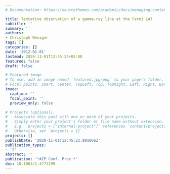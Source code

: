 ```yaml
---
# Documentation: https://sourcethemes.com/academic/docs/managing-content/

title: Tentative observation of a gamma-ray line at the Fermi LAT
subtitle: ''
summary: ''
authors:
- Christoph Weniger
tags: []
categories: []
date: '2012-01-01'
lastmod: 2020-11-01T13:45:23+01:00
featured: false
draft: false

# Featured image
# To use, add an image named `featured.jpg/png` to your page's folder.
# Focal points: Smart, Center, TopLeft, Top, TopRight, Left, Right, BottomLeft, Bottom, BottomRight.
image:
  caption: ''
  focal_point: ''
  preview_only: false

# Projects (optional).
#   Associate this post with one or more of your projects.
#   Simply enter your project's folder or file name without extension.
#   E.g. `projects = ["internal-project"]` references `content/project/deep-learning/index.md`.
#   Otherwise, set `projects = []`.
projects: []
publishDate: '2020-11-01T12:45:23.891066Z'
publication_types:
- '2'
abstract: ''
publication: '*AIP Conf. Proc.*'
doi: 10.1063/1.4772299
---
```


